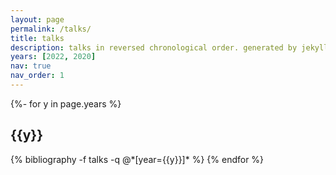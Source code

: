 ```yaml
---
layout: page
permalink: /talks/
title: talks
description: talks in reversed chronological order. generated by jekyll-scholar.
years: [2022, 2020]
nav: true
nav_order: 1
---
```

<!-- _pages/talks.md -->
<div class="publications">

{%- for y in page.years %}
  <h2 class="year">{{y}}</h2>
  {% bibliography -f talks -q @*[year={{y}}]* %}
{% endfor %}

</div>
